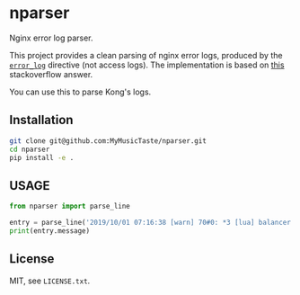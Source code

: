 # nparser
Nginx error log parser.

This project provides a clean parsing of nginx error logs, produced by the
[`error_log`](https://nginx.org/en/docs/ngx_core_module.html#error_log) directive (not
access logs). The implementation is based on
[this](https://stackoverflow.com/a/26125951) stackoverflow answer.

You can use this to parse Kong's logs.

## Installation
```sh
git clone git@github.com:MyMusicTaste/nparser.git
cd nparser
pip install -e .
```

## USAGE

```python
from nparser import parse_line

entry = parse_line('2019/10/01 07:16:38 [warn] 70#0: *3 [lua] balancer.lua:718: redistributeIndices(): [ringbalancer 4] redistributed indices, size=10000, dropped=10000, assigned=0, left unassigned=10000, context: ngx.timer')
print(entry.message)
```


## License
MIT, see `LICENSE.txt`.
